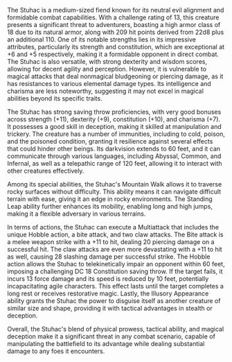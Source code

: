 The Stuhac is a medium-sized fiend known for its neutral evil alignment and formidable combat capabilities. With a challenge rating of 13, this creature presents a significant threat to adventurers, boasting a high armor class of 18 due to its natural armor, along with 209 hit points derived from 22d8 plus an additional 110. One of its notable strengths lies in its impressive attributes, particularly its strength and constitution, which are exceptional at +6 and +5 respectively, making it a formidable opponent in direct combat. The Stuhac is also versatile, with strong dexterity and wisdom scores, allowing for decent agility and perception. However, it is vulnerable to magical attacks that deal nonmagical bludgeoning or piercing damage, as it has resistances to various elemental damage types. Its intelligence and charisma are less noteworthy, suggesting it may not excel in magical abilities beyond its specific traits.

The Stuhac has strong saving throw proficiencies, with very good bonuses across strength (+11), dexterity (+9), constitution (+10), and charisma (+7). It possesses a good skill in deception, making it skilled at manipulation and trickery. The creature has a number of immunities, including to cold, poison, and the poisoned condition, granting it resilience against several effects that could hinder other beings. Its darkvision extends to 60 feet, and it can communicate through various languages, including Abyssal, Common, and Infernal, as well as a telepathic range of 120 feet, allowing it to interact with other creatures effectively.

Among its special abilities, the Stuhac's Mountain Walk allows it to traverse rocky surfaces without difficulty. This ability means it can navigate difficult terrain with ease, giving it an edge in rocky environments. The Standing Leap ability further enhances its mobility, enabling long and high jumps, making it a flexible adversary in various terrains.

In terms of actions, the Stuhac can execute a Multiattack that includes the unique Hobble action, a bite attack, and two claw attacks. The Bite attack is a melee weapon strike with a +11 to hit, dealing 20 piercing damage on a successful hit. The claw attacks are even more devastating with a +11 to hit as well, causing 28 slashing damage per successful strike. The Hobble action allows the Stuhac to telekinetically impair an opponent within 60 feet, imposing a challenging DC 18 Constitution saving throw. If the target fails, it incurs 13 force damage and its speed is reduced by 10 feet, potentially incapacitating agile characters. This effect lasts until the target completes a long rest or receives restorative magic. Lastly, the Illusory Appearance ability grants the Stuhac the power to disguise itself as another creature of similar size and shape, providing it with tactical advantages in stealth or deception.

Overall, the Stuhac's blend of physical prowess, tactical ability, and magical deception make it a significant threat in any combat scenario, capable of manipulating the battlefield to its advantage while dealing substantial damage to any foes it encounters.